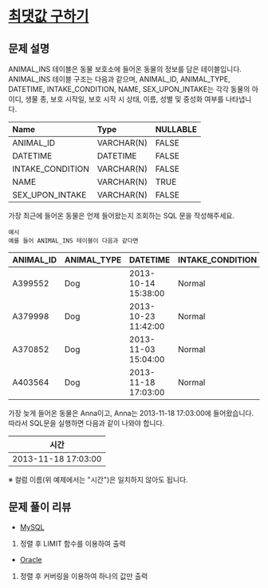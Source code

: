 # [최댓값 구하기](https://programmers.co.kr/learn/courses/30/lessons/59415)

## 문제 설명
ANIMAL_INS 테이블은 동물 보호소에 들어온 동물의 정보를 담은 테이블입니다. ANIMAL_INS 테이블 구조는 다음과 같으며, ANIMAL_ID, ANIMAL_TYPE, DATETIME, INTAKE_CONDITION, NAME, SEX_UPON_INTAKE는 각각 동물의 아이디, 생물 종, 보호 시작일, 보호 시작 시 상태, 이름, 성별 및 중성화 여부를 나타냅니다.

|**Name**|**Type**|**NULLABLE**|
|:---|:---|:---|
|ANIMAL_ID|VARCHAR(N)|FALSE|
|DATETIME|DATETIME|FALSE|
|INTAKE_CONDITION|VARCHAR(N)|FALSE
|NAME|VARCHAR(N)|TRUE
|SEX_UPON_INTAKE|VARCHAR(N)|FALSE|

가장 최근에 들어온 동물은 언제 들어왔는지 조회하는 SQL 문을 작성해주세요. 

    예시
    예를 들어 ANIMAL_INS 테이블이 다음과 같다면

|**ANIMAL_ID**|**ANIMAL_TYPE**|**DATETIME**|**INTAKE_CONDITION**|**NAME**|**SEX_UPON_INTAKE**|
|---|:---|:---|:---|:---|:---|
|A399552|Dog|2013-10-14 15:38:00|Normal|Jack|Neutered Male|
|A379998|Dog|2013-10-23 11:42:00|Normal|Disciple|Intact Male|
|A370852|Dog|2013-11-03 15:04:00|Normal|Katie|Spayed Female|
|A403564|Dog|2013-11-18 17:03:00|Normal|Anna|Spayed Female|

가장 늦게 들어온 동물은 Anna이고, Anna는 2013-11-18 17:03:00에 들어왔습니다. 따라서 SQL문을 실행하면 다음과 같이 나와야 합니다.

|**시간**|
|---|
|2013-11-18 17:03:00|

※ 컬럼 이름(위 예제에서는 "시간")은 일치하지 않아도 됩니다.

## 문제 풀이 리뷰
- [MySQL](./solution_mysql.sql)
1. 정렬 후 LIMIT 함수를 이용하여 출력
- [Oracle](./solution_oracle.sql)
1. 정렬 후 커버링을 이용하여 하나의 값만 출력